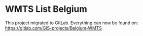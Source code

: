 
# WMTS List Belgium

This project migrated to GitLab. Everything can now be found on: https://gitlab.com/GIS-projects/Belgium-WMTS

